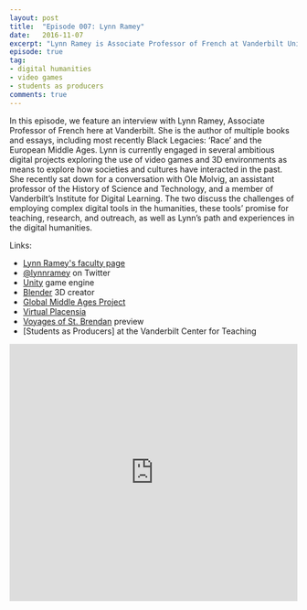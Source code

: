 ```yaml
---
layout: post
title:  "Episode 007: Lynn Ramey"
date:   2016-11-07
excerpt: "Lynn Ramey is Associate Professor of French at Vanderbilt University."
episode: true
tag:
- digital humanities
- video games
- students as producers
comments: true
---
```


In this episode, we feature an interview with Lynn Ramey, Associate Professor of French here at Vanderbilt. She is the author of multiple books and essays, including most recently Black Legacies: ‘Race’ and the European Middle Ages.  Lynn is currently engaged in several ambitious digital projects exploring the use of video games and 3D environments as means to explore how societies and cultures have interacted in the past. She recently sat down for a conversation with Ole Molvig, an assistant professor of the History of Science and Technology, and a member of Vanderbilt’s Institute for Digital Learning.  The two discuss the challenges of employing complex digital tools in the humanities, these tools’ promise for teaching, research, and outreach, as well as Lynn’s path and experiences in the digital humanities.

Links:

* [Lynn Ramey's faculty page](https://my.vanderbilt.edu/lynnramey/)
* [@lynnramey](http://twitter.com/lynnramey) on Twitter
* [Unity](https://unity3d.com/) game engine
* [Blender](https://www.blender.org/) 3D creator
* [Global Middle Ages Project](http://globalmiddleages.org/)
* [Virtual Placensia](http://globalmiddleages.org/project/virtual-plasencia)
* [Voyages of St. Brendan](http://www.discoveriesoftheamericas.org/explorers/brendan-of-clonfort/experience-brendans-world/) preview
* [Students as Producers] at the Vanderbilt Center for Teaching

<iframe width="100%" height="450" scrolling="no" frameborder="no" src="https://w.soundcloud.com/player/?url=https%3A//api.soundcloud.com/tracks/290455760&amp;auto_play=false&amp;hide_related=false&amp;show_comments=true&amp;show_user=true&amp;show_reposts=false&amp;visual=true"></iframe>
